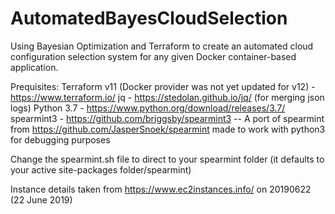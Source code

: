 # AutomatedBayesCloudSelection
Using Bayesian Optimization and Terraform to create an automated cloud configuration selection system for any given Docker container-based application.

Prequisites:
Terraform v11 (Docker provider was not yet updated for v12) - https://www.terraform.io/
jq - https://stedolan.github.io/jq/ (for merging json logs)
Python 3.7 - https://www.python.org/download/releases/3.7/
spearmint3 - https://github.com/briggsby/spearmint3
	-- A port of spearmint from https://github.com/JasperSnoek/spearmint made to work with python3 for debugging purposes

Change the spearmint.sh file to direct to your spearmint folder (it defaults to your active site-packages folder/spearmint)

Instance details taken from https://www.ec2instances.info/ on 20190622 (22 June 2019)
